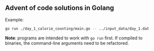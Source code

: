 ## Advent of code solutions in Golang

Example:

```sh
go run ./day_1_calorie_counting/main.go -- ../input_data/day_1.dat
```

**Note**: programs are intended to work with `go run` first. If compiled to binaries, the command-line arguments need to be refactored.
